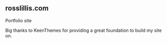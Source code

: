 ## rosslillis.com
Portfolio site

Big thanks to KeenThemes for providing a great foundation to build my site on.
